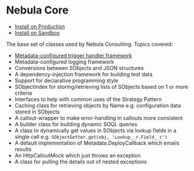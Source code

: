 # Nebula Core

 - [Install on Production](https://login.salesforce.com/packaging/installPackage.apexp?p0=04t0J0000002VTkQAM)
 - [Install on Sandbox](https://test.salesforce.com/packaging/installPackage.apexp?p0=04t0J0000002VTkQAM)

The base set of classes used by Nebula Consulting. Topics covered:

  - [Metadata-configured trigger handler framework](MetadataTriggerManager.md)
  - Metadata-configured logging framework
  - Conversions between SObjects and JSON structures
  - A dependency-injection framework for building test data
  - Support for declarative programming style
  - SObjectIndex for storing/retrieving lists of SObjects based on 1 or more criteria
  - Interfaces to help with common uses of the Strategy Pattern 
  - Caching class for retrieving objects by Name e.g. configuration data stored in SObjects
  - A callout-wrapper to make error-handling in callouts more consistent
  - A builder class for building dynamic SOQL queries
  - A class to dynamically get values in SObjects via lookup fields in a single call e.g. `SObjectGetter.get(obj, 'Lookup__r.Field__c')`
  - A default implementation of Metadata.DeployCallback which emails results
  - An HttpCalloutMock which just throws an exception
  - A class for pulling the details out of nested exceptions

